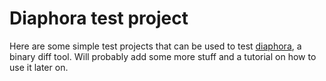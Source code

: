 # Diaphora test project

Here are some simple test projects that can be used to test [diaphora](https://github.com/joxeankoret/diaphora), a binary diff tool. Will probably add some more stuff and a tutorial on how to use it later on.
